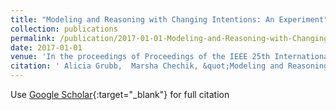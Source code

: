 ```yaml
---
title: "Modeling and Reasoning with Changing Intentions: An Experiment"
collection: publications
permalink: /publication/2017-01-01-Modeling-and-Reasoning-with-Changing-Intentions-An-Experiment
date: 2017-01-01
venue: 'In the proceedings of Proceedings of the IEEE 25th International Requirements Engineering Conference textbackslashnormalfont (textbackslashbf RE)'
citation: ' Alicia Grubb,  Marsha Chechik, &quot;Modeling and Reasoning with Changing Intentions: An Experiment.&quot; In the proceedings of Proceedings of the IEEE 25th International Requirements Engineering Conference textbackslashnormalfont (textbackslashbf RE), 2017.'
---
```

Use [Google Scholar](https://scholar.google.com/scholar?q=Modeling+and+Reasoning+with+Changing+Intentions:+An+Experiment){:target="_blank"} for full citation